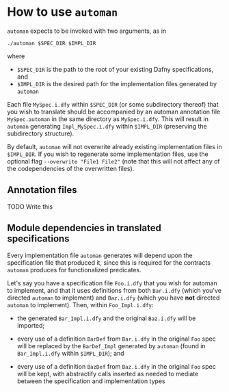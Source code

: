 # How to use `automan`

`automan` expects to be invoked with two arguments, as in

    ./automan $SPEC_DIR $IMPL_DIR

where
- `$SPEC_DIR` is the path to the root of your existing Dafny specifications, and
- `$IMPL_DIR` is the desired path for the implementation files generated by `automan`

Each file `MySpec.i.dfy` within `$SPEC_DIR` (or some subdirectory thereof) that
you wish to translate should be accompanied by an automan annotation file
`MySpec.automan` in the same directory as `MySpec.i.dfy`. This will result in
`automan` generating `Impl_MySpec.i.dfy` within `$IMPL_DIR` (preserving
the subdirectory structure).

By default, `automan` will not overwrite already existing implementation files
in `$IMPL_DIR`. If you wish to regenerate some implementation files, use the
optional flag `--overwrite "File1 File2"` (note that this will not affect any of
the codependencies of the overwritten files).


## Annotation files

TODO Write this

## Module dependencies in translated specifications

Every implementation file `automan` generates will depend upon the specification
file that produced it, since this is required for the contracts `automan`
produces for functionalized predicates.

Let's say you have a specification file `Foo.i.dfy` that you wish for automan to
implement, and that it uses definitions from both `Bar.i.dfy` (which you've
directed `automan` to implement) and `Baz.i.dfy` (which you have **not**
directed `automan` to implement). Then, within `Foo_Impl.i.dfy`:

- the generated `Bar_Impl.i.dfy` and the original `Baz.i.dfy` will be imported;

- every use of a definition `BarDef` from `Bar.i.dfy` in the original `Foo` spec
  will be replaced by the `BarDef_Impl` generated by `automan` (found in
  `Bar_Impl.i.dfy` within `$IMPL_DIR`); and

- every use of a definition `BazDef` from `Baz.i.dfy` in the original `Foo` spec
  will be kept, with abstractify calls inserted as needed to mediate between the
  specification and implementation types

